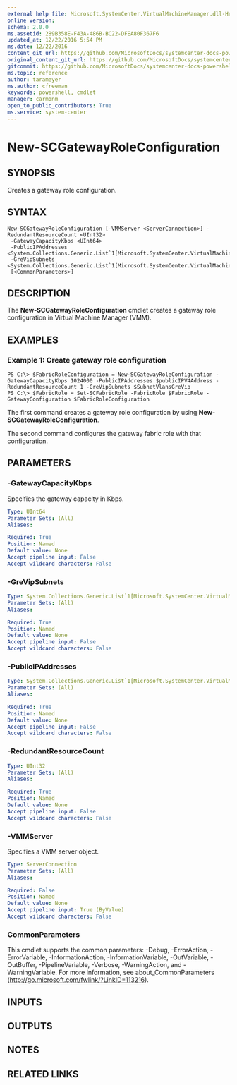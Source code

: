 ```yaml
---
external help file: Microsoft.SystemCenter.VirtualMachineManager.dll-Help.xml
online version: 
schema: 2.0.0
ms.assetid: 289B358E-F43A-486B-BC22-DFEA80F367F6
updated_at: 12/22/2016 5:54 PM
ms.date: 12/22/2016
content_git_url: https://github.com/MicrosoftDocs/systemcenter-docs-powershell/blob/master/systemcenter-cmdlets/SystemCenter2016/VirtualMachineManager/vlatest/New-SCGatewayRoleConfiguration.md
original_content_git_url: https://github.com/MicrosoftDocs/systemcenter-docs-powershell/blob/master/systemcenter-cmdlets/SystemCenter2016/VirtualMachineManager/vlatest/New-SCGatewayRoleConfiguration.md
gitcommit: https://github.com/MicrosoftDocs/systemcenter-docs-powershell/blob/17c3a51bd892aad46c731d9f381f0704b4815004/systemcenter-cmdlets/SystemCenter2016/VirtualMachineManager/vlatest/New-SCGatewayRoleConfiguration.md
ms.topic: reference
author: tarameyer
ms.author: cfreeman
keywords: powershell, cmdlet
manager: carmonm
open_to_public_contributors: True
ms.service: system-center
---
```


# New-SCGatewayRoleConfiguration

## SYNOPSIS
Creates a gateway role configuration.

## SYNTAX

```
New-SCGatewayRoleConfiguration [-VMMServer <ServerConnection>] -RedundantResourceCount <UInt32>
 -GatewayCapacityKbps <UInt64>
 -PublicIPAddresses <System.Collections.Generic.List`1[Microsoft.SystemCenter.VirtualMachineManager.AllocatedIPAddress]>
 -GreVipSubnets <System.Collections.Generic.List`1[Microsoft.SystemCenter.VirtualMachineManager.SubnetVLan]>
 [<CommonParameters>]
```

## DESCRIPTION
The **New-SCGatewayRoleConfiguration** cmdlet creates a gateway role configuration in Virtual Machine Manager (VMM).

## EXAMPLES

### Example 1: Create gateway role configuration
```
PS C:\> $FabricRoleConfiguration = New-SCGatewayRoleConfiguration -GatewayCapacityKbps 1024000 -PublicIPAddresses $publicIPV4Address -RedundantResourceCount 1 -GreVipSubnets $SubnetVlansGreVip
PS C:\> $FabricRole = Set-SCFabricRole -FabricRole $FabricRole -GatewayConfiguration $FabricRoleConfiguration
```

The first command creates a gateway role configuration by using **New-SCGatewayRoleConfiguration**.

The second command configures the gateway fabric role with that configuration.

## PARAMETERS

### -GatewayCapacityKbps
Specifies the gateway capacity in Kbps.

```yaml
Type: UInt64
Parameter Sets: (All)
Aliases: 

Required: True
Position: Named
Default value: None
Accept pipeline input: False
Accept wildcard characters: False
```

### -GreVipSubnets


```yaml
Type: System.Collections.Generic.List`1[Microsoft.SystemCenter.VirtualMachineManager.SubnetVLan]
Parameter Sets: (All)
Aliases: 

Required: True
Position: Named
Default value: None
Accept pipeline input: False
Accept wildcard characters: False
```

### -PublicIPAddresses
```yaml
Type: System.Collections.Generic.List`1[Microsoft.SystemCenter.VirtualMachineManager.AllocatedIPAddress]
Parameter Sets: (All)
Aliases: 

Required: True
Position: Named
Default value: None
Accept pipeline input: False
Accept wildcard characters: False
```

### -RedundantResourceCount
```yaml
Type: UInt32
Parameter Sets: (All)
Aliases: 

Required: True
Position: Named
Default value: None
Accept pipeline input: False
Accept wildcard characters: False
```

### -VMMServer
Specifies a VMM server object.

```yaml
Type: ServerConnection
Parameter Sets: (All)
Aliases: 

Required: False
Position: Named
Default value: None
Accept pipeline input: True (ByValue)
Accept wildcard characters: False
```

### CommonParameters
This cmdlet supports the common parameters: -Debug, -ErrorAction, -ErrorVariable, -InformationAction, -InformationVariable, -OutVariable, -OutBuffer, -PipelineVariable, -Verbose, -WarningAction, and -WarningVariable. For more information, see about_CommonParameters (http://go.microsoft.com/fwlink/?LinkID=113216).

## INPUTS

## OUTPUTS

## NOTES

## RELATED LINKS

